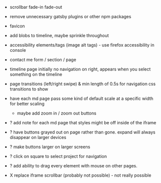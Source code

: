 - scrollbar fade-in fade-out
- remove unnecessary gatsby plugins or other npm packages
- favicon
- add blobs to timeline, maybe sprinkle throughout
- accessibility elements/tags (image alt tags) - use firefox accessibility in console
- contact me form / section / page
- timeline page initially no navigation on right, appears when you select something on the timeline
- page transitions (left/right swipe) & min length of 0.5s for navigation css transitions to show
- have each md page pass some kind of default scale at a specific width for better scaling
  - maybe add zoom in / zoom out buttons
- ? add note for each md page that styles might be off inside of the iframe
- ? have buttons grayed out on page rather than gone. expand will always disappear on larger devices
- ? make buttons larger on larger screens
- ? click on square to select project for navigation
- ? add ability to drag every element with mouse on other pages.

- X replace iframe scrollbar (probably not possible) - not really possible
